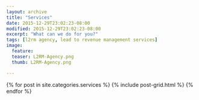 ```yaml
---
layout: archive
title: "Services"
date: 2015-12-29T23:02:23-08:00
modified: 2015-12-29T23:02:23-08:00
excerpt: "What can we do for you?"
tags: [l2rm agency, lead to revenue management services]
image:
  feature:
  teaser: L2RM-Agency.png
  thumb: L2RM-Agency.png

---
```


<div class="tiles">
{% for post in site.categories.services %}
  {% include post-grid.html %}
{% endfor %}
</div>


